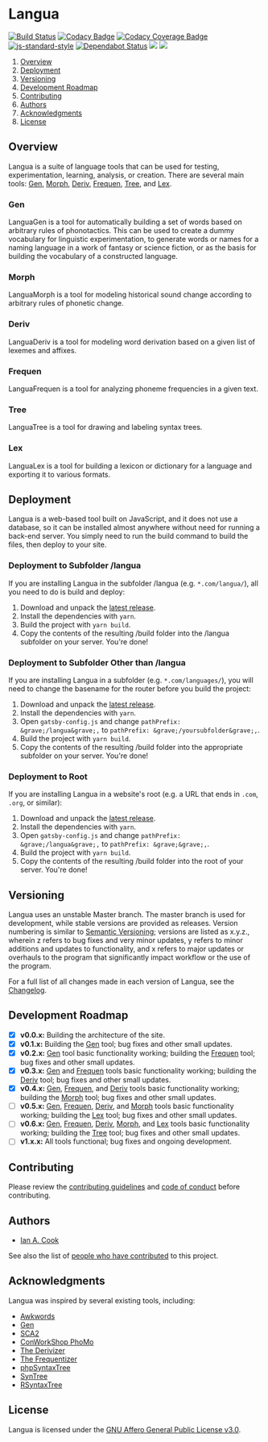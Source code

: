 # Langua

[![Build Status](https://travis-ci.com/Susurrus-LLC/langua.svg?branch=master)](https://travis-ci.com/Susurrus-LLC/langua)
[![Codacy Badge](https://app.codacy.com/project/badge/Grade/41a3616c2dfa484da0e2eb52d47ee444)](https://www.codacy.com/gh/Susurrus-LLC/langua/dashboard?utm_source=github.com&amp;utm_medium=referral&amp;utm_content=Susurrus-LLC/langua&amp;utm_campaign=Badge_Grade)
[![Codacy Coverage Badge](https://api.codacy.com/project/badge/Coverage/41a3616c2dfa484da0e2eb52d47ee444)](https://www.codacy.com/app/Langua/langua?utm_source=github.com&utm_medium=referral&utm_content=Susurrus-LLC/langua&utm_campaign=Badge_Coverage)
[![js-standard-style](https://img.shields.io/badge/code%20style-standard-brightgreen.svg)](http://standardjs.com)
[![Dependabot Status](https://api.dependabot.com/badges/status?host=github&repo=Susurrus-LLC/langua)](https://dependabot.com)
[![](https://img.shields.io/github/release/Susurrus-LLC/langua.svg)](https://github.com/Susurrus-LLC/langua/releases)
[![](https://img.shields.io/github/license/Susurrus-LLC/langua.svg)](https://github.com/Susurrus-LLC/langua/blob/master/LICENSE)

1. [Overview](#overview)
1. [Deployment](#deployment)
1. [Versioning](#versioning)
1. [Development Roadmap](#development-roadmap)
1. [Contributing](#contributing)
1. [Authors](#authors)
1. [Acknowledgments](#acknowledgments)
1. [License](#license)

## Overview

Langua is a suite of language tools that can be used for testing, experimentation, learning, analysis, or creation. There are several main tools: [Gen](#gen), [Morph](#morph), [Deriv](#deriv), [Frequen](#frequen), [Tree](#tree), and [Lex](#lex).

### Gen

LanguaGen is a tool for automatically building a set of words based on arbitrary rules of phonotactics. This can be used to create a dummy vocabulary for linguistic experimentation, to generate words or names for a naming language in a work of fantasy or science fiction, or as the basis for building the vocabulary of a constructed language.

### Morph

LanguaMorph is a tool for modeling historical sound change according to arbitrary rules of phonetic change.

### Deriv

LanguaDeriv is a tool for modeling word derivation based on a given list of lexemes and affixes.

### Frequen

LanguaFrequen is a tool for analyzing phoneme frequencies in a given text.

### Tree

LanguaTree is a tool for drawing and labeling syntax trees.

### Lex

LanguaLex is a tool for building a lexicon or dictionary for a language and exporting it to various formats.

## Deployment

Langua is a web-based tool built on JavaScript, and it does not use a database, so it can be installed almost anywhere without need for running a back-end server. You simply need to run the build command to build the files, then deploy to your site.

### Deployment to Subfolder /langua

If you are installing Langua in the subfolder /langua (e.g. `*.com/langua/`), all you need to do is build and deploy:

1. Download and unpack the [latest release](../../releases/latest).
1. Install the dependencies with `yarn`.
1. Build the project with `yarn build`.
1. Copy the contents of the resulting /build folder into the /langua subfolder on your server. You're done!

### Deployment to Subfolder Other than /langua

If you are installing Langua in a subfolder (e.g. `*.com/languages/`), you will need to change the basename for the router before you build the project:

1. Download and unpack the [latest release](../../releases/latest).
1. Install the dependencies with `yarn`.
1. Open `gatsby-config.js` and change `pathPrefix: &grave;/langua&grave;,` to `pathPrefix: &grave;/yoursubfolder&grave;,`.
1. Build the project with `yarn build`.
1. Copy the contents of the resulting /build folder into the appropriate subfolder on your server. You're done!

### Deployment to Root

If you are installing Langua in a website's root (e.g. a URL that ends in `.com`, `.org`, or similar):

1. Download and unpack the [latest release](../../releases/latest).
1. Install the dependencies with `yarn`.
1. Open `gatsby-config.js` and change `pathPrefix: &grave;/langua&grave;,` to `pathPrefix: &grave;&grave;,`.
1. Build the project with `yarn build`.
1. Copy the contents of the resulting /build folder into the root of your server. You're done!

## Versioning

Langua uses an unstable Master branch. The master branch is used for development, while stable versions are provided as releases. Version numbering is similar to [Semantic Versioning](http://semver.org/); versions are listed as x.y.z., wherein z refers to bug fixes and very minor updates, y refers to minor additions and updates to functionality, and x refers to major updates or overhauls to the program that significantly impact workflow or the use of the program.

For a full list of all changes made in each version of Langua, see the [Changelog](./CHANGELOG.md).

## Development Roadmap

- [x] **v0.0.x:** Building the architecture of the site.
- [x] **v0.1.x:** Building the [Gen](#gen) tool; bug fixes and other small updates.
- [x] **v0.2.x:** [Gen](#gen) tool basic functionality working; building the [Frequen](#frequen) tool; bug fixes and other small updates.
- [x] **v0.3.x:** [Gen](#gen) and [Frequen](#frequen) tools basic functionality working; building the [Deriv](#deriv) tool; bug fixes and other small updates.
- [x] **v0.4.x:** [Gen](#gen), [Frequen](#frequen), and [Deriv](#deriv) tools basic functionality working; building the [Morph](#morph) tool; bug fixes and other small updates.
- [ ] **v0.5.x:** [Gen](#gen), [Frequen](#frequen), [Deriv](#deriv), and [Morph](#morph) tools basic functionality working; building the [Lex](#lex) tool; bug fixes and other small updates.
- [ ] **v0.6.x:** [Gen](#gen), [Frequen](#frequen), [Deriv](#deriv), [Morph](#morph), and [Lex](#lex) tools basic functionality working; building the [Tree](#tree) tool; bug fixes and other small updates.
- [ ] **v1.x.x:** All tools functional; bug fixes and ongoing development.

## Contributing

Please review the [contributing guidelines](./CONTRIBUTING.md) and [code of conduct](./CODE_OF_CONDUCT.md) before contributing.

## Authors

- [Ian A. Cook](https://github.com/nai888)

See also the list of [people who have contributed](../../graphs/contributors) to this project.

## Acknowledgments

Langua was inspired by several existing tools, including:

- [Awkwords](http://akana.conlang.org/tools/awkwords/)
- [Gen](http://www.zompist.com/gen.html)
- [SCA2](http://www.zompist.com/sca2.html)
- [ConWorkShop PhoMo](http://conworkshop.info/phomo.php)
- [The Derivizer](http://akana.conlang.org/tools/derivizer.html)
- [The Frequentizer](http://akana.conlang.org/tools/frequentizer.html)
- [phpSyntaxTree](http://ironcreek.net/phpsyntaxtree/)
- [SynTree](http://mshang.ca/syntree/)
- [RSyntaxTree](https://www.yohasebe.com/rsyntaxtree/)

## License

Langua is licensed under the [GNU Affero General Public License v3.0](https://choosealicense.com/licenses/agpl-3.0/).
